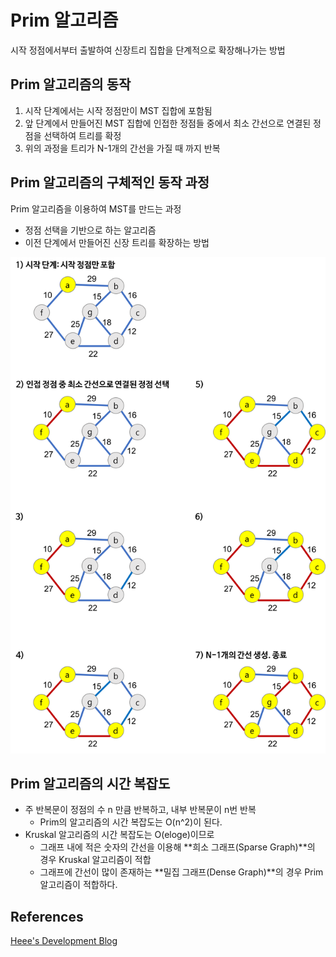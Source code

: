 # Prim 알고리즘
시작 정점에서부터 출발하여 신장트리 집합을 단계적으로 확장해나가는 방법

## Prim 알고리즘의 동작
1. 시작 단계에서는 시작 정점만이 MST 집합에 포함됨
2. 앞 단계에서 만들어진 MST 집합에 인접한 정점들 중에서 최소 간선으로 연결된 정점을 선택하여 트리를 확정
3. 위의 과정을 트리가 N-1개의 간선을 가질 때 까지 반복

## Prim 알고리즘의 구체적인 동작 과정
Prim 알고리즘을 이용하여 MST를 만드는 과정

- 정점 선택을 기반으로 하는 알고리즘
- 이전 단계에서 만들어진 신장 트리를 확장하는 방법

![alt text](./images/prim.png)

## Prim 알고리즘의 시간 복잡도
- 주 반복문이 정점의 수 n 만큼 반복하고, 내부 반복문이 n번 반복
  - Prim의 알고리즘의 시간 복잡도는 O(n^2)이 된다.
- Kruskal 알고리즘의 시간 복잡도는 O(eloge)이므로
  - 그래프 내에 적은 숫자의 간선을 이용해 **희소 그래프(Sparse Graph)**의 경우 Kruskal 알고리즘이 적합
  - 그래프에 간선이 많이 존재하는 **밀집 그래프(Dense Graph)**의 경우 Prim 알고리즘이 적합하다.

## References
<a href="https://gmlwjd9405.github.io/2018/08/28/algorithm-mst.html">Heee's Development Blog</a>
